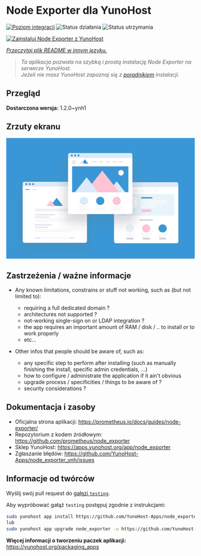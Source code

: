 <!--
To README zostało automatycznie wygenerowane przez <https://github.com/YunoHost/apps/tree/master/tools/readme_generator>
Nie powinno być ono edytowane ręcznie.
-->

# Node Exporter dla YunoHost

[![Poziom integracji](https://apps.yunohost.org/badge/integration/node_exporter)](https://ci-apps.yunohost.org/ci/apps/node_exporter/)
![Status działania](https://apps.yunohost.org/badge/state/node_exporter)
![Status utrzymania](https://apps.yunohost.org/badge/maintained/node_exporter)

[![Zainstaluj Node Exporter z YunoHost](https://install-app.yunohost.org/install-with-yunohost.svg)](https://install-app.yunohost.org/?app=node_exporter)

*[Przeczytaj plik README w innym języku.](./ALL_README.md)*

> *Ta aplikacja pozwala na szybką i prostą instalację Node Exporter na serwerze YunoHost.*  
> *Jeżeli nie masz YunoHost zapoznaj się z [poradnikiem](https://yunohost.org/install) instalacji.*

## Przegląd



**Dostarczona wersja:** 1.2.0~ynh1

## Zrzuty ekranu

![Zrzut ekranu z Node Exporter](./doc/screenshots/example.jpg)

## Zastrzeżenia / ważne informacje

* Any known limitations, constrains or stuff not working, such as (but not limited to):
    * requiring a full dedicated domain ?
    * architectures not supported ?
    * not-working single-sign on or LDAP integration ?
    * the app requires an important amount of RAM / disk / .. to install or to work properly
    * etc...

* Other infos that people should be aware of, such as:
    * any specific step to perform after installing (such as manually finishing the install, specific admin credentials, ...)
    * how to configure / administrate the application if it ain't obvious
    * upgrade process / specificities / things to be aware of ?
    * security considerations ?

## Dokumentacja i zasoby

- Oficjalna strona aplikacji: <https://prometheus.io/docs/guides/node-exporter/>
- Repozytorium z kodem źródłowym: <https://github.com/prometheus/node_exporter>
- Sklep YunoHost: <https://apps.yunohost.org/app/node_exporter>
- Zgłaszanie błędów: <https://github.com/YunoHost-Apps/node_exporter_ynh/issues>

## Informacje od twórców

Wyślij swój pull request do [gałęzi `testing`](https://github.com/YunoHost-Apps/node_exporter_ynh/tree/testing).

Aby wypróbować gałąź `testing` postępuj zgodnie z instrukcjami:

```bash
sudo yunohost app install https://github.com/YunoHost-Apps/node_exporter_ynh/tree/testing --debug
lub
sudo yunohost app upgrade node_exporter -u https://github.com/YunoHost-Apps/node_exporter_ynh/tree/testing --debug
```

**Więcej informacji o tworzeniu paczek aplikacji:** <https://yunohost.org/packaging_apps>
